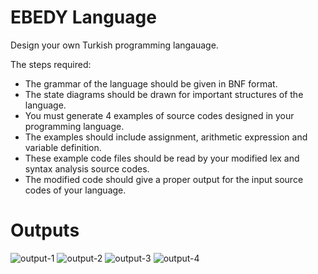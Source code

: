 # EBEDY Language

Design your own Turkish programming langauage.

The steps required:
* The grammar of the language should be given in BNF format.
* The state diagrams should be drawn for important structures of the language.
* You must generate 4 examples of source codes designed in your programming language.
* The examples should include assignment, arithmetic expression and variable definition.
* These example code files should be read by your modified lex and syntax analysis source codes.
* The modified code should give a proper output for the input source codes of your language.

# Outputs
![output-1](https://github.com/doganenes/eLibraryApplication/assets/86846812/f9e1aae4-1472-4a96-8ef0-72e51d522d74)
![output-2](https://github.com/doganenes/eLibraryApplication/assets/86846812/c331a003-aab4-4fdf-acbf-969fec68d198)
![output-3](https://github.com/doganenes/eLibraryApplication/assets/86846812/94d56f99-8bf1-46f2-98e6-3af8bcc1d302)
![output-4](https://github.com/doganenes/eLibraryApplication/assets/86846812/3de33a06-c49f-4148-a34d-a8fcd1bbb569)